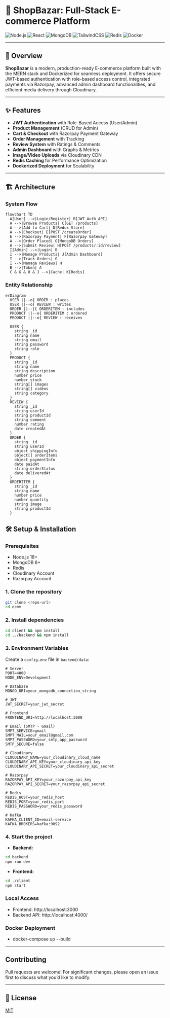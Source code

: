 # 🛒 ShopBazar: Full-Stack E-commerce Platform

![Node.js](https://img.shields.io/badge/Node.js-18.x-green?logo=node.js)
![React](https://img.shields.io/badge/React-18.x-blue?logo=react)
![MongoDB](https://img.shields.io/badge/MongoDB-6.x-brightgreen?logo=mongodb)
![TailwindCSS](https://img.shields.io/badge/TailwindCSS-3.x-cyan?logo=tailwind-css)
![Redis](https://img.shields.io/badge/Redis-7.x-red?logo=redis)
![Docker](https://img.shields.io/badge/Docker-containerized-blue?logo=docker)

---

## 🚀 Overview

**ShopBazar** is a modern, production-ready E-commerce platform built with the MERN stack and Dockerized for seamless deployment. It offers secure JWT-based authentication with role-based access control, integrated payments via Razorpay, advanced admin dashboard functionalities, and efficient media delivery through Cloudinary.

---

## ✨ Features

- **JWT Authentication** with Role-Based Access (User/Admin)
- **Product Management** (CRUD for Admin)
- **Cart & Checkout** with Razorpay Payment Gateway
- **Order Management** with Tracking
- **Review System** with Ratings & Comments
- **Admin Dashboard** with Graphs & Metrics
- **Image/Video Uploads** via Cloudinary CDN
- **Redis Caching** for Performance Optimization
- **Dockerized Deployment** for Scalability

---

## 🏗️ Architecture

### System Flow

```mermaid
flowchart TD
  A[User] -->|Login/Register| B[JWT Auth API]
  A -->|Browse Products| C[GET /products]
  A -->|Add to Cart| D[Redux Store]
  A -->|Checkout| E[POST /createOrder]
  E -->|Razorpay Payment| F[Razorpay Gateway]
  A -->|Order Placed| G[MongoDB Orders]
  A -->|Submit Review| H[POST /products/:id/review]
  I[Admin] -->|Login| B
  I -->|Manage Products| J[Admin Dashboard]
  I -->|Track Orders| G
  I -->|Manage Reviews| H
  B -->|Token| A
  C & G & H & J -->|Cache| K[Redis]
```

### Entity Relationship

```mermaid
erDiagram
  USER ||--o{ ORDER : places
  USER ||--o{ REVIEW : writes
  ORDER ||--|{ ORDERITEM : includes
  PRODUCT ||--o{ ORDERITEM : ordered
  PRODUCT ||--o{ REVIEW : receives

  USER {
    string _id
    string name
    string email
    string password
    string role
  }
  PRODUCT {
    string _id
    string name
    string description
    number price
    number stock
    string[] images
    string[] videos
    string category
  }
  REVIEW {
    string _id
    string userId
    string productId
    string comment
    number rating
    date createdAt
  }
  ORDER {
    string _id
    string userId
    object shippingInfo
    object[] orderItems
    object paymentInfo
    date paidAt
    string orderStatus
    date deliveredAt
  }
  ORDERITEM {
    string _id
    string name
    number price
    number quantity
    string image
    string productId
  }

```

## 🛠️ Setup & Installation

### Prerequisites
- Node.js 18+
- MongoDB 6+
- Redis
- Cloudinary Account
- Razorpay Account

### 1. Clone the repository
```bash
git clone <repo-url>
cd ecmm
```

### 2. Install dependencies
```bash
cd client && npm install
cd ../backend && npm install
```
### 3. Environment Variables
Create a `config.env` file in `backend/data`:
```
# Server
PORT=4000
NODE_ENV=Development

# Database
MONGO_URI=your_mongodb_connection_string

# JWT
JWT_SECRET=your_jwt_secret

# Frontend
FRONTEND_URI=http://localhost:3000

# Email (SMTP - Gmail)
SMPT_SERVICE=gmail
SMPT_MAIL=your_email@gmail.com
SMPT_PASSWORD=your_smtp_app_password
SMTP_SECURE=false

# Cloudinary
CLOUDINARY_NAME=your_cloudinary_cloud_name
CLOUDINARY_API_KEY=your_cloudinary_api_key
CLOUDINARY_API_SECRET=your_cloudinary_api_secret

# Razorpay
RAZORPAY_API_KEY=your_razorpay_api_key
RAZORPAY_API_SECRET=your_razorpay_api_secret

# Redis
REDIS_HOST=your_redis_host
REDIS_PORT=your_redis_port
REDIS_PASSWORD=your_redis_password

# Kafka
KAFKA_CLIENT_ID=email-service
KAFKA_BROKERS=kafka:9092
```
### 4. Start the project
- **Backend:**
```bash
cd backend
npm run dev
```
- **Frontend:**
 ```bash
cd ./client
npm start

```

### Local Access
- Frontend: http://localhost:3000
- Backend API: http://localhost:4000/

### Docker Deployment
- docker-compose up --build

---

##  Contributing
Pull requests are welcome! For significant changes, please open an issue first to discuss what you’d like to modify.

---

## 📄 License
[MIT](LICENSE)
